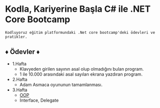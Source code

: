 # Kodla, Kariyerine Başla C# ile .NET Core Bootcamp

```
Kodluyoruz eğitim platformundaki .Net core bootcamp'deki ödevleri ve pratikler.
```
## ♦ Ödevler ♦
- 1.Hafta
  - Klavyeden girilen sayının asal olup olmadığını bulan program.
  - 1 ile 10.000 arasındaki asal sayıları ekrana yazdıran program.
- 2.Hafta
  - Adam Asmaca oyununun tamamlanması.
- 3.Hafta
  - [OOP](https://github.com/smyy96/OOP)
  - Interface, Delegate
